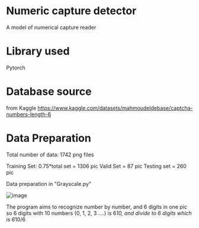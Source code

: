# Numeric capture detector
A model of numerical capture reader

# Library used
Pytorch

# Database source
from Kaggle
https://www.kaggle.com/datasets/mahmoudeldebase/captcha-numbers-length-6

# Data Preparation
Total number of data: 1742 png files

Training Set: 0.75*total set = 1306 pic
Valid Set = 87 pic
Testing set = 260 pic

Data preparation in "Grayscale.py"

![image](https://github.com/user-attachments/assets/38b54303-d740-4bf8-a74b-62be22d9945a)

The program aims to recognize number by number, and 6 digits in one pic
so 6 digits with 10 numbers (0, 1, 2, 3 ....) is 6*10, 
and divide to 6 digits
which is 6*10/6

